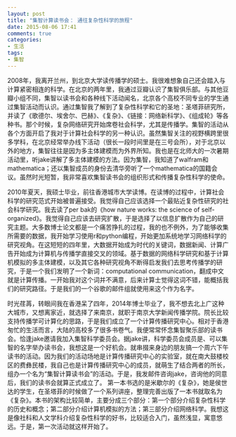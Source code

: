 ```yaml
---
layout: post
title: "集智计算读书会： 通往复杂性科学的旅程"
date: 2015-08-06 17:41
comments: true
categories: 
- 生活
tags:
- 集智
---
```


2008年，我离开兰州，到北京大学读传播学的硕士。我很难想象自己还会踏入与计算紧密相连的科学。在北京的两年里，我通过豆瓣认识了集智俱乐部。与其他豆瓣小组不同，集智以读书会和各种线下活动闻名，北京各个高校不同专业的学生通过集智活动而认识。通过集智我了解到了复杂性科学和它的圣地：圣塔菲研究所，并读了《歌德尔、埃舍尔、巴赫》、《复杂》、《链接：网络新科学》、《组成轮》等各种书。那个时候，复杂网络研究开始席卷社会科学，尤其是传播学。集智的活动从各个方面开启了我对于计算社会科学的另一种认识。虽然集智关注的视野横跨里很多学科，在北京经常举办线下活动（很长一段时间里是在三号会所），对于北京以外的地方，集智往往是因为多主体建模而为外界所知。我也是在北师大的一次暑期活动里，听jake讲解了多主体建模的方法。因为集智，我知道了walfram和mathematica；还以集智成员的身份去清华旁听了一个mathematica的国籍会议。虽然时光短暂，我非常喜欢集智读书会的组织形式和传播复杂性科学的使命。	

2010年夏天，我硕士毕业，前往香港城市大学读博。在读博的过程中，计算社会科学的研究范式开始被普遍接受。我觉得自己应该选择一个最贴近复杂性研究的社会科学研究。我去读了per bak的《how nature works: the science of self-organized》。我觉得自己应该去研究扩散，于是选择了以信息扩散作为自己的研究主题。大多数博士论文都是一个痛苦挣扎的过程，我的也不例外，为了能够收集所需要的数据，我开始学习使用r和python编程，开始更加系统地学习网络科学的研究视角。在这短短的四年里，大数据开始成为时代的关键词，数据新闻、计算广告开始成为计算机与传播学直接交叉的领域。基于数据的网络科学研究和基于计算机模拟的多主体建模，以及其它各种研究视角不断得启发我们去思考传播学的研究，于是一个我们发明了一个新词：computational communication，翻成中文就是计算传播。一开始我对这个词并不满意，后来计算士觉得这词不错，能概括我们的研究路径。于是我们的一个谷歌的邮件组就使用来这个作为名字。


时光荏苒，转眼间我在香港呆了四年，2014年博士毕业了，我不想去北上广这种大城市，又想离家近，就选择了来南京，就职于南京大学新闻传播学院。院长比较支持传播学可计算化的思路，于是我们成立了一个计算传播研究中心。相对于香港匆忙的生活而言，大陆的高校多了很多书卷气。我便常常怀念集智聚乐部的读书会。恰逢jake邀请我加入集智科学委员会。据jake讲，科学委员会成员是、可以集智的名字举办读书会，我想这是一个好机会。就串掇来身边的朋友搞一个周六下午读书的活动。因为我们的活动场地是计算传播研究中心的实验室，就在南大鼓楼校区的费彝民楼，我自己也是计算传播研究中心的成员，就萌生了结合两者的所长，组办一个名为“集智计算读书会”的活动。于是，我发邮件咨询jake，咨询他的同意后，我们的读书会就算正式成立了。
第一本书选的是米歇尔的《复杂》，她是侯世达的学生，在圣塔菲的时候做了一个系列讲座，整理完善出版了一本书就取名为《复杂》。本书的架构比较简单，主要分成三个部分：第一个部分介绍复杂性科学的历史和概念；第二部分介绍计算机模拟的方法；第三部分介绍网络科学。我想这是像社科和人文学科介绍复杂性科学的好书，比较适合入门，虽然浅显，寓意悠远。于是，第一次活动就这样开始了。

